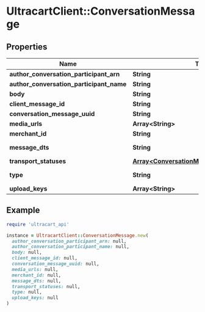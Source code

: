 # UltracartClient::ConversationMessage

## Properties

| Name | Type | Description | Notes |
| ---- | ---- | ----------- | ----- |
| **author_conversation_participant_arn** | **String** |  | [optional] |
| **author_conversation_participant_name** | **String** |  | [optional] |
| **body** | **String** |  | [optional] |
| **client_message_id** | **String** |  | [optional] |
| **conversation_message_uuid** | **String** |  | [optional] |
| **media_urls** | **Array&lt;String&gt;** |  | [optional] |
| **merchant_id** | **String** |  | [optional] |
| **message_dts** | **String** | Message date/time | [optional] |
| **transport_statuses** | [**Array&lt;ConversationMessageTransportStatus&gt;**](ConversationMessageTransportStatus.md) |  | [optional] |
| **type** | **String** | Message type | [optional] |
| **upload_keys** | **Array&lt;String&gt;** |  | [optional] |

## Example

```ruby
require 'ultracart_api'

instance = UltracartClient::ConversationMessage.new(
  author_conversation_participant_arn: null,
  author_conversation_participant_name: null,
  body: null,
  client_message_id: null,
  conversation_message_uuid: null,
  media_urls: null,
  merchant_id: null,
  message_dts: null,
  transport_statuses: null,
  type: null,
  upload_keys: null
)
```

